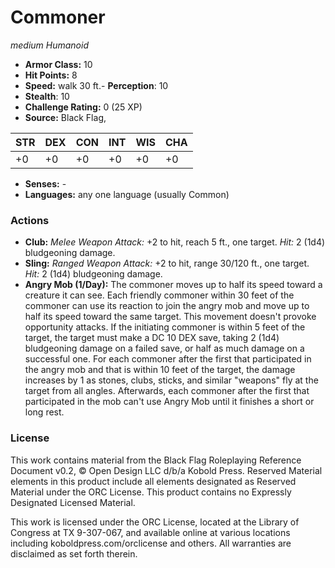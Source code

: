 # Commoner

*medium* *Humanoid*

- **Armor Class:** 10
- **Hit Points:** 8 
- **Speed:** walk 30 ft.- **Perception**: 10
- **Stealth**: 10
- **Challenge Rating:** 0 (25 XP)
- **Source:** Black Flag,

| STR | DEX | CON | INT | WIS | CHA |
| --- | --- | --- | --- | --- | --- |
| +0 | +0 | +0 | +0 | +0 | +0 |

- **Senses:** -
- **Languages:** any one language (usually Common)

### Actions

- **Club:** _Melee Weapon Attack:_ +2 to hit, reach 5 ft., one target. _Hit:_ 2 (1d4) bludgeoning damage.
- **Sling:** _Ranged Weapon Attack:_ +2 to hit, range 30/120 ft., one target. _Hit:_ 2 (1d4) bludgeoning damage.
- **Angry Mob (1/Day):** The commoner moves up to half its speed toward a creature it can see. Each friendly commoner within 30 feet of the commoner can use its reaction to join the angry mob and move up to half its speed toward the same target. This movement doesn't provoke opportunity attacks. If the initiating commoner is within 5 feet of the target, the target must make a DC 10 DEX save, taking 2 (1d4) bludgeoning damage on a failed save, or half as much damage on a successful one. For each commoner after the first that participated in the angry mob and that is within 10 feet of the target, the damage increases by 1 as stones, clubs, sticks, and similar "weapons" fly at the target from all angles. Afterwards, each commoner after the first that participated in the mob can't use Angry Mob until it finishes a short or long rest.


### License

This work contains material from the Black Flag Roleplaying Reference Document v0.2, © Open Design LLC d/b/a Kobold Press. Reserved Material elements in this product include all elements designated as Reserved Material under the ORC License. This product contains no Expressly Designated Licensed Material.

This work is licensed under the ORC License, located at the Library of Congress at TX 9-307-067, and available online at various locations including koboldpress.com/orclicense and others. All warranties are disclaimed as set forth therein.
